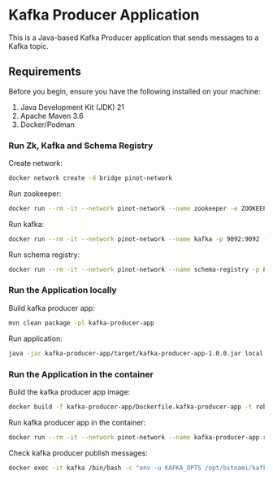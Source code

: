 # Kafka Producer Application

This is a Java-based Kafka Producer application that sends messages to a Kafka topic.



## Requirements

Before you begin, ensure you have the following installed on your machine:

1. Java Development Kit (JDK) 21
2. Apache Maven 3.6
3. Docker/Podman



### Run Zk, Kafka and Schema Registry 

Create network:
```bash
docker network create -d bridge pinot-network
```

Run zookeeper:
```bash
docker run --rm -it --network pinot-network --name zookeeper -e ZOOKEEPER_CLIENT_PORT=2181 zookeeper:3.9.2
```

Run kafka:
```bash
docker run --rm -it --network pinot-network --name kafka -p 9092:9092 -p 29092:29092 -e KAFKA_BROKER_ID=0 -e KAFKA_ZOOKEEPER_CONNECT=zookeeper:2181 -e KAFKA_ADVERTISED_LISTENERS=PLAINTEXT://kafka:9092,PLAINTEXT_HOST://localhost:29092 -e KAFKA_LISTENERS=PLAINTEXT://0.0.0.0:9092,PLAINTEXT_HOST://0.0.0.0:29092 -e KAFKA_LISTENER_SECURITY_PROTOCOL_MAP="PLAINTEXT:PLAINTEXT,PLAINTEXT_HOST:PLAINTEXT" -e KAFKA_OFFSETS_TOPIC_REPLICATION_FACTOR=1 bitnami/kafka:3.6
```

Run schema registry:
```bash
docker run --rm -it --network pinot-network --name schema-registry -p 8081:8081 -e SCHEMA_REGISTRY_KAFKASTORE_BOOTSTRAP_SERVERS=PLAINTEXT://kafka:9092 -e SCHEMA_REGISTRY_HOST_NAME=schema-registry -e SCHEMA_REGISTRY_LISTENERS=http://0.0.0.0:8081 confluentinc/cp-schema-registry:7.6.5
```



### Run the Application locally

Build kafka producer app:
```bash
mvn clean package -pl kafka-producer-app
```

Run application:
```bash
java -jar kafka-producer-app/target/kafka-producer-app-1.0.0.jar local
```



### Run the Application in the container

Build the kafka producer app image:
```bash
docker build -f kafka-producer-app/Dockerfile.kafka-producer-app -t robertglowacki83/kafka-producer-app:1.0.0 .
```

Run kafka producer app in the container:
```bash
docker run --rm -it --network pinot-network --name kafka-producer-app robertglowacki83/kafka-producer-app:1.0.0
```

Check kafka producer publish messages:
```bash
docker exec -it kafka /bin/bash -c "env -u KAFKA_OPTS /opt/bitnami/kafka/bin/kafka-console-consumer.sh --bootstrap-server localhost:9092 --topic trade --from-beginning"
```
